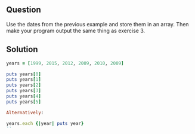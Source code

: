 
## Question

Use the dates from the previous example and store them in an array. Then make your program output the same thing as exercise 3.

## Solution

```ruby
years = [1999, 2015, 2012, 2009, 2010, 2009]

puts years[0]
puts years[1]
puts years[2]
puts years[3]
puts years[4]
puts years[5]

Alternatively:

years.each {|year| puts year}
``